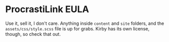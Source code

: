 # ProcrastiLink EULA
Use it, sell it, I don't care. Anything inside `content` and `site` folders, and the `assets/css/style.scss` file is up for grabs.
Kirby has its own license, though, so check that out.